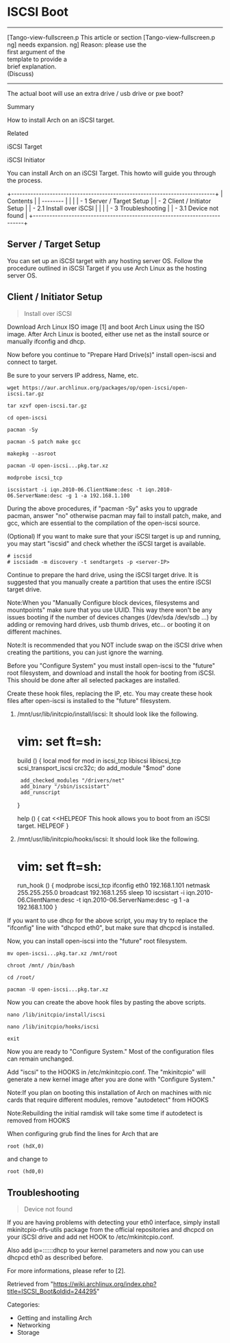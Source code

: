 ISCSI Boot
==========

  ------------------------ ------------------------ ------------------------
  [Tango-view-fullscreen.p This article or section  [Tango-view-fullscreen.p
  ng]                      needs expansion.         ng]
                           Reason: please use the   
                           first argument of the    
                           template to provide a    
                           brief explanation.       
                           (Discuss)                
  ------------------------ ------------------------ ------------------------

The actual boot will use an extra drive / usb drive or pxe boot?

Summary

How to install Arch on an iSCSI target.

Related

iSCSI Target

iSCSI Initiator

You can install Arch on an iSCSI Target. This howto will guide you
through the process.

+--------------------------------------------------------------------------+
| Contents                                                                 |
| --------                                                                 |
|                                                                          |
| -   1 Server / Target Setup                                              |
| -   2 Client / Initiator Setup                                           |
|     -   2.1 Install over iSCSI                                           |
|                                                                          |
| -   3 Troubleshooting                                                    |
|     -   3.1 Device not found                                             |
+--------------------------------------------------------------------------+

Server / Target Setup
---------------------

You can set up an iSCSI target with any hosting server OS. Follow the
procedure outlined in iSCSI Target if you use Arch Linux as the hosting
server OS.

Client / Initiator Setup
------------------------

> Install over iSCSI

Download Arch Linux ISO image [1] and boot Arch Linux using the ISO
image. After Arch Linux is booted, either use net as the install source
or manually ifconfig and dhcp.

Now before you continue to "Prepare Hard Drive(s)" install open-iscsi
and connect to target.

Be sure to your servers IP address, Name, etc.

    wget https://aur.archlinux.org/packages/op/open-iscsi/open-iscsi.tar.gz

    tar xzvf open-iscsi.tar.gz

    cd open-iscsi

    pacman -Sy

    pacman -S patch make gcc

    makepkg --asroot

    pacman -U open-iscsi...pkg.tar.xz

    modprobe iscsi_tcp

    iscsistart -i iqn.2010-06.ClientName:desc -t iqn.2010-06.ServerName:desc -g 1 -a 192.168.1.100

During the above procedures, if "pacman -Sy" asks you to upgrade pacman,
answer "no" otherwise pacman may fail to install patch, make, and gcc,
which are essential to the compilation of the open-iscsi source.

(Optional) If you want to make sure that your iSCSI target is up and
running, you may start "iscsid" and check whether the iSCSI target is
available.

    # iscsid
    # iscsiadm -m discovery -t sendtargets -p <server-IP>

Continue to prepare the hard drive, using the iSCSI target drive. It is
suggested that you manually create a partition that uses the entire
iSCSI target drive.

Note:When you "Manually Configure block devices, filesystems and
mountpoints" make sure that you use UUID. This way there won't be any
issues booting if the number of devices changes (/dev/sda /dev/sdb ...)
by adding or removing hard drives, usb thumb drives, etc... or booting
it on different machines.

Note:It is recommended that you NOT include swap on the iSCSI drive when
creating the partitions, you can just ignore the warning.

Before you "Configure System" you must install open-iscsi to the
"future" root filesystem, and download and install the hook for booting
from iSCSI. This should be done after all selected packages are
installed.

Create these hook files, replacing the IP, etc. You may create these
hook files after open-iscsi is installed to the "future" filesystem.

1. /mnt/usr/lib/initcpio/install/iscsi: It should look like the
following.

    # vim: set ft=sh:

    build ()
    {
        local mod
        for mod in iscsi_tcp libiscsi libiscsi_tcp scsi_transport_iscsi crc32c; do
            add_module "$mod"
        done

        add_checked_modules "/drivers/net"
        add_binary "/sbin/iscsistart"
        add_runscript
    }

    help ()
    {
    cat <<HELPEOF
      This hook allows you to boot from an iSCSI target.
    HELPEOF
    }

2. /mnt/usr/lib/initcpio/hooks/iscsi: It should look like the following.

    # vim: set ft=sh:

    run_hook ()
    {
        modprobe iscsi_tcp
        ifconfig eth0 192.168.1.101 netmask 255.255.255.0 broadcast 192.168.1.255
        sleep 10
        iscsistart -i iqn.2010-06.ClientName:desc -t iqn.2010-06.ServerName:desc -g 1 -a 192.168.1.100
    }

If you want to use dhcp for the above script, you may try to replace the
"ifconfig" line with "dhcpcd eth0", but make sure that dhcpcd is
installed.

Now, you can install open-iscsi into the "future" root filesystem.

    mv open-iscsi...pkg.tar.xz /mnt/root

    chroot /mnt/ /bin/bash

    cd /root/

    pacman -U open-iscsi...pkg.tar.xz

Now you can create the above hook files by pasting the above scripts.

    nano /lib/initcpio/install/iscsi

    nano /lib/initcpio/hooks/iscsi

    exit

Now you are ready to "Configure System." Most of the configuration files
can remain unchanged.

Add "iscsi" to the HOOKS in /etc/mkinitcpio.conf. The "mkinitcpio" will
generate a new kernel image after you are done with "Configure System."

Note:If you plan on booting this installation of Arch on machines with
nic cards that require different modules, remove "autodetect" from HOOKS

Note:Rebuilding the initial ramdisk will take some time if autodetect is
removed from HOOKS

When configuring grub find the lines for Arch that are

    root (hdX,0)

and change to

    root (hd0,0)

Troubleshooting
---------------

> Device not found

If you are having problems with detecting your eth0 interface, simply
install mkinitcpio-nfs-utils package from the official repositories and
dhcpcd on your iSCSI drive and add net HOOK to /etc/mkinitcpio.conf.

Also add ip=::::::dhcp to your kernel parameters and now you can use
dhcpcd eth0 as described before.

For more informations, please refer to [2].

Retrieved from
"https://wiki.archlinux.org/index.php?title=ISCSI_Boot&oldid=244295"

Categories:

-   Getting and installing Arch
-   Networking
-   Storage
